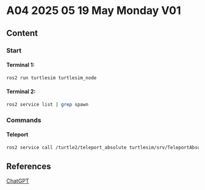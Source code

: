 # A04 2025 05 19 May Monday V01

## Content

### Start

#### Terminal 1:

```bash
ros2 run turtlesim turtlesim_node
```

#### Terminal 2:

```bash
ros2 service list | grep spawn
```

### Commands

#### Teleport

```bash
ros2 service call /turtle2/teleport_absolute turtlesim/srv/TeleportAbsolute "{x: 5.0, y: 5.0, theta: 1.57}"
```

## References

[ChatGPT](https://chatgpt.com/)
